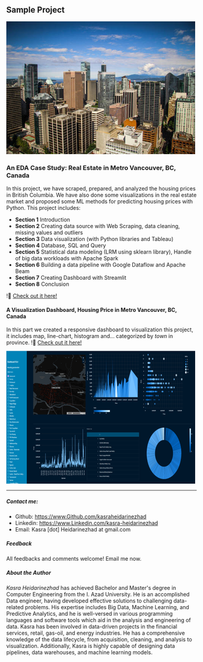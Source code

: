 
## Sample Project
![Vancouver image](images/VancouverRS.png)
### An EDA Case Study: Real Estate in Metro Vancouver, BC, Canada
In this project, we have scraped, prepared, and analyzed the housing prices in British Columbia. We have also done some visualizations in the real estate market and proposed some ML methods for predicting housing prices with Python. This project includes:
* **Section 1** Introduction
* **Section 2** Creating data source with Web Scraping, data cleaning, missing values and outliers
* **Section 3** Data visualization (with Python libraries and Tableau)
* **Section 4** Database, SQL and Query
* **Section 5** Statistical data modeling (LRM using sklearn library), Handle of big data workloads with Apache Spark
* **Section 6** Building a data pipeline with Google Dataflow and Apache Beam
* **Section 7** Creating Dashboard with Streamlit
* **Section 8** Conclusion

!📢 [Check out it here!](https://drive.google.com/file/d/1FskLaFpbA7hmKNxMKz-IbrkbenTRlkOU/view?usp=sharing)

#### A Visualization Dashboard, Housing Price in Metro Vancouver, BC, Canada
In this part we created a responsive dashboard to visualization this project, it includes map, line-chart, histogram and... categorized by _town_ in province.
!📢 [Check out it here!](https://kasraheidarinezhad-vanwebstreamlit-app-819wyp.streamlit.app/)

![Vancouver image](images/VancouverVS.png)

****

##### Contact me:
* Github: https://www.Github.com/kasraheidarinezhad
* Linkedin: https://www.Linkedin.com/kasra-heidarinezhad
* Email: Kasra [dot] Heidarinezhad at gmail.com

##### Feedback
All feedbacks and comments welcome! Email me now.

##### About the Author
_Kasra Heidarinezhad_ has achieved Bachelor and Master's degree in Computer Engineering from the I. Azad University. He is an accomplished Data engineer, having developed effective solutions to challenging data-related problems. His expertise includes Big Data, Machine Learning, and Predictive Analytics, and he is well-versed in various programming languages and software tools which aid in the analysis and engineering of data. Kasra has been involved in data-driven projects in the financial services, retail, gas-oil, and energy industries. He has a comprehensive knowledge of the data lifecycle, from acquisition, cleaning, and analysis to visualization. Additionally, Kasra is highly capable of designing data pipelines, data warehouses, and machine learning models.